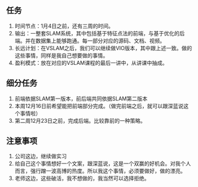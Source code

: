 ## 任务



1. 时间节点：1月4日之前，还有三周的时间。
2. 输出：一整套SLAM系统，其中包括基于特征点法的前端，与基于优化的后端。并在数据集上能够跑通。每一部分对应的源码、文档、视频。
3. 长远计划：在VSLAM之后，我们可以继续做VIO版本，其中跟上述一致。做的这些事情，同样是我自己想要做的事情。
4. 盈利模式：放在对应的VSLAM课程的最后一讲中，从讲课中抽成。

## 细分任务

1. 前端依据SLAM第一版本，前后端共同依据SLAM第二版本
2. 本周12月16日前希望能把前端部分完成。（做完前端之后，就可以跟深蓝说这个事情啦）
3. 第二周12月23日之前，完成后端。比较靠前的一种策略。

## 注意事项

1. 公司这边，继续做实习
2. 给自己这个事情想好一个文案，跟深蓝说，这是一个双赢的好机会。对我个人而言，强行蹭一波高博的热度。所以我这个事情，必须要做好，做的漂亮。
3. 老师这边，这些破活，我不想做的，我当然可以选择拒绝。

